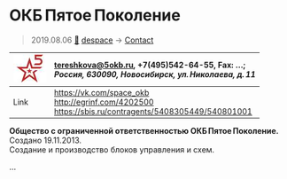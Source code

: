 # ОКБ Пятое Поколение
> 2019.08.06 [🚀](../index/index.md) [despace](index.md) → [Contact](contact.md)

|[![](f/contact/o/okb_5_logo1_thumb.jpg)](f/contact/o/okb_5_logo1.png)|<tereshkova@5okb.ru>, +7(495)542-64-55, Fax: …;<br> *Россия, 630090, Новосибирск, ул. Николаева, д. 11*|
|:--|:--|
|Link|<https://vk.com/space_okb><br> <http://egrinf.com/4202500><br> <https://sbis.ru/contragents/5408305449/540801001>|

**Общество с ограниченной ответственностью ОКБ Пятое Поколение.** Создано 19.11.2013.  
Создание и производство блоков управления и схем.


<p style="page-break-after:always"> </p>

…
